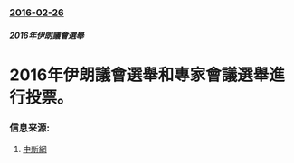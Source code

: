 ### [2016-02-26](/news/2016/02/26/index.md)

##### 2016年伊朗議會選舉
# 2016年伊朗議會選舉和專家會議選舉進行投票。 




### 信息来源:

1. [中新網](http://www.chinanews.com/gj/2016/02-26/7774726.shtml)
